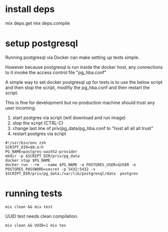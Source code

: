 
# install deps

mix deps.get
mix deps.compile



# setup postgresql 

 Running postgresql via Docker can make setting up tests simple.
 
 However because postgresql is run inside the docker host, any connections to it invoke
 the access control file "pg_hba.conf"
 
 A simple way to set docker postgresql up for tests is to use the below script
 and then stop the script, modifiy the pg_hba.conf and then restart the script.
 
 This is fine for development but no production machine should trust any user incoming.

 1) start postgres via script (will download and run image)
 2) stop the script (CTRL-C)
 3) change last line of priv/pg_data/pg_hba.conf to "host all all all trust"
 4) restart postgres via script

```
#!/usr/bin/env zsh
SCRIPT_DIR=$0:a:h
PG_NAME=postgres-oauth2-provider
mkdir -p $SCRIPT_DIR/priv/pg_data
docker stop $PG_NAME
docker run --rm  --name $PG_NAME -e POSTGRES_USER=$USER -e POSTGRES_PASSWORD=secret -p 5432:5432 -v $SCRIPT_DIR/priv/pg_data:/var/lib/postgresql/data  postgres

```

# running tests


```
mix clean && mix test
```


UUID test needs clean compilation.
```
mix clean && UUID=1 mix tes
```
